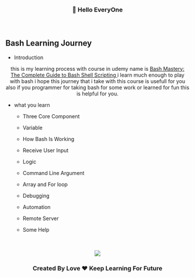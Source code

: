 
<br>
<div align="center">
<h3>👋 Hello EveryOne <h3>
</div>
<br>

## Bash Learning Journey

* Introduction 

<div align="center">

this is my learning process with course in udemy name is [ Bash Mastery: The Complete Guide to Bash Shell Scripting ](https://www.udemy.com/course/bash-mastery/)
i learn much enough to play with bash i hope this journey that i take with this course is usefull for you also if you programmer for taking bash for some work or learned for fun this is helpful for you.
</div>

* what you learn

    - Three Core Component

    - Variable

    - How Bash Is Working

    - Receive User Input

    - Logic

    - Command Line Argument

    - Array and For loop

    - Debugging

    - Automation

    - Remote Server

    - Some Help 
<br>
<br>

<div align="center">
<img src="https://miro.medium.com/max/496/1*f7uGDZbiOloyZSM8C5bNMQ.png">
    <h3>Created By Love ❤️ Keep Learning For Future <h3>
</div>
